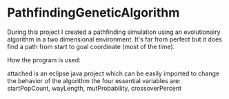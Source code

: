 # PathfindingGeneticAlgorithm

During this project I created a pathfinding simulation using an evolutionairy algorithm in a two dimensional environment. It's far from perfect but it does find a path from start to goal coordinate (most of the time).

How the program is used:

attached is an eclipse java project which can be easily imported
to change the behavior of the algorithm the four essential variables are: startPopCount, wayLength, mutProbability, crossoverPercent
